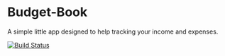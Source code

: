 # Budget-Book
A simple little app designed to help tracking your income and expenses.


[![Build Status](https://travis-ci.org/Kellojo/Budget-Book.svg?branch=master)](https://travis-ci.org/Kellojo/Budget-Book)

